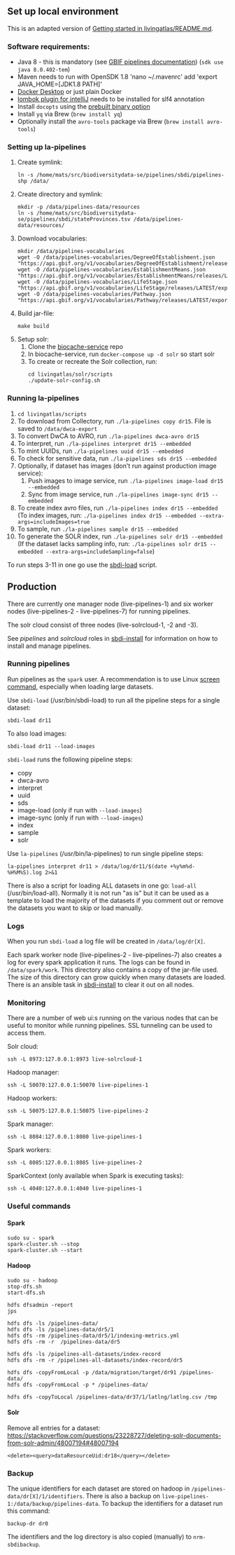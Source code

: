 ## Set up local environment
This is an adapted version of [Getting started in livingatlas/README.md](../livingatlas/README.md#Getting+started). 

### Software requirements:
* Java 8 - this is mandatory (see [GBIF pipelines documentation](https://github.com/gbif/pipelines#about-the-project)) (`sdk use java 8.0.402-tem`)
* Maven needs to run with OpenSDK 1.8
  'nano ~/.mavenrc' add 'export JAVA_HOME=[JDK1.8 PATH]'
* [Docker Desktop](https://www.docker.com/products/docker-desktop) or just plain Docker
* [lombok plugin for intelliJ](https://projectlombok.org/setup/intellij) needs to be installed for slf4 annotation
* Install `docopts` using the [prebuilt binary option](https://github.com/docopt/docopts#pre-built-binaries)
* Install `yq` via Brew (`brew install yq`)
* Optionally install the `avro-tools` package via Brew (`brew install avro-tools`)

### Setting up la-pipelines
1. Create symlink:
    ```
    ln -s /home/mats/src/biodiversitydata-se/pipelines/sbdi/pipelines-shp /data/
    ```
1. Create directory and symlink:
    ```
    mkdir -p /data/pipelines-data/resources
    ln -s /home/mats/src/biodiversitydata-se/pipelines/sbdi/stateProvinces.tsv /data/pipelines-data/resources/
    ```
2. Download vocabularies:
    ```
    mkdir /data/pipelines-vocabularies
    wget -O /data/pipelines-vocabularies/DegreeOfEstablishment.json "https://api.gbif.org/v1/vocabularies/DegreeOfEstablishment/releases/LATEST/export"
    wget -O /data/pipelines-vocabularies/EstablishmentMeans.json "https://api.gbif.org/v1/vocabularies/EstablishmentMeans/releases/LATEST/export"
    wget -O /data/pipelines-vocabularies/LifeStage.json "https://api.gbif.org/v1/vocabularies/LifeStage/releases/LATEST/export"
    wget -O /data/pipelines-vocabularies/Pathway.json "https://api.gbif.org/v1/vocabularies/Pathway/releases/LATEST/export"
    ```
1. Build jar-file:
   ```
   make build
   ```
1. Setup solr:
   1. Clone the [biocache-service](https://github.com/biodiversitydata-se/biocache-service) repo
   2. In biocache-service, run `docker-compose up -d solr` so start solr
   3. To create or recreate the Solr collection, run:
       ```
       cd livingatlas/solr/scripts
       ./update-solr-config.sh
       ```

### Running la-pipelines
1. `cd livingatlas/scripts`
1. To download from Collectory, run `./la-pipelines copy dr15`. File is saved to `/data/dwca-export`
1. To convert DwCA to AVRO, run `./la-pipelines dwca-avro dr15`
1. To interpret, run `./la-pipelines interpret dr15 --embedded`
1. To mint UUIDs, run `./la-pipelines uuid dr15 --embedded`
1. To check for sensitive data, run `./la-pipelines sds dr15 --embedded`
1. Optionally, if dataset has images  (don't run against production image service):
   1. Push images to image service, run `./la-pipelines image-load dr15 --embedded`
   1. Sync from image service, run `./la-pipelines image-sync dr15 --embedded`
1. To create index avro files, run `./la-pipelines index dr15 --embedded` (To index images, run: `./la-pipelines index dr15 --embedded --extra-args=includeImages=true` 
1. To sample, run `./la-pipelines sample dr15 --embedded`
1. To generate the SOLR index, run `./la-pipelines solr dr15 --embedded` (If the dataset lacks sampling info, run: `./la-pipelines solr dr15 --embedded --extra-args=includeSampling=false`)

To run steps 3-11 in one go use the [sbdi-load](../livingatlas/scripts/sbdi-load) script.

## Production
There are currently one manager node (live-pipelines-1) and six worker nodes (live-pipelines-2 - live-pipelines-7) for running pipelines. 

The solr cloud consist of three nodes (live-solrcloud-1, -2 and -3).

See *pipelines* and *solrcloud* roles in [sbdi-install](https://github.com/biodiversitydata-se/sbdi-install) for information on how to install and manage pipelines.

### Running pipelines
Run pipelines as the `spark` user. A recommendation is to use Linux [screen command](https://www.gnu.org/software/screen/manual/screen.html), especially when loading large datasets.  

Use `sbdi-load` (/usr/bin/sbdi-load) to run all the pipeline steps for a single dataset:
```
sbdi-load dr11
```

To also load images:
```
sbdi-load dr11 --load-images
```

`sbdi-load` runs the following pipeline steps:
- copy
- dwca-avro
- interpret
- uuid
- sds
- image-load (only if run with `--load-images`)
- image-sync (only if run with `--load-images`)
- index
- sample
- solr

Use `la-pipelines` (/usr/bin/la-pipelines) to run single pipeline steps:
```
la-pipelines interpret dr11 > /data/log/dr11/$(date +%y%m%d-%H%M%S).log 2>&1
```

There is also a script for loading ALL datasets in one go: `load-all` (/usr/bin/load-all). Normally it is not run "as is" but it can be used as a template to load the majority of the datasets if you comment out or remove the datasets you want to skip or load manually.  

### Logs
When you run `sbdi-load` a log file will be created in `/data/log/dr[X]`.

Each spark worker node (live-pipelines-2 - live-pipelines-7) also creates a log for every spark application it runs. The logs can be found in `/data/spark/work`. This directory also contains a copy of the jar-file used. The size of this directory can grow quickly when many datasets are loaded. There is an ansible task in [sbdi-install](https://github.com/biodiversitydata-se/sbdi-install) to clear it out on all nodes.  

### Monitoring

There are a number of web ui:s running on the various nodes that can be useful to monitor while running pipelines. SSL tunneling can be used to access them.

Solr cloud:
```
ssh -L 8973:127.0.0.1:8973 live-solrcloud-1
```

Hadoop manager:
```
ssh -L 50070:127.0.0.1:50070 live-pipelines-1
```

Hadoop workers:
```
ssh -L 50075:127.0.0.1:50075 live-pipelines-2
```

Spark manager:
```
ssh -L 8084:127.0.0.1:8080 live-pipelines-1
```

Spark workers:
```
ssh -L 8085:127.0.0.1:8085 live-pipelines-2
```

SparkContext (only available when Spark is executing tasks): 
```
ssh -L 4040:127.0.0.1:4040 live-pipelines-1
```

### Useful commands

#### Spark
```
sudo su - spark
spark-cluster.sh --stop
spark-cluster.sh --start
```

#### Hadoop
```
sudo su - hadoop
stop-dfs.sh
start-dfs.sh
```
```
hdfs dfsadmin -report
jps
```
```
hdfs dfs -ls /pipelines-data/
hdfs dfs -ls /pipelines-data/dr5/1
hdfs dfs -rm /pipelines-data/dr5/1/indexing-metrics.yml
hdfs dfs -rm -r  /pipelines-data/dr5

hdfs dfs -ls /pipelines-all-datasets/index-record
hdfs dfs -rm -r /pipelines-all-datasets/index-record/dr5

hdfs dfs -copyFromLocal -p /data/migration/target/dr91 /pipelines-data/
hdfs dfs -copyFromLocal -p * /pipelines-data/

hdfs dfs -copyToLocal /pipelines-data/dr37/1/latlng/latlng.csv /tmp
```

#### Solr

Remove all entries for a dataset:  
https://stackoverflow.com/questions/23228727/deleting-solr-documents-from-solr-admin/48007194#48007194

```
<delete><query>dataResourceUid:dr18</query></delete>
```

### Backup
The unique identifiers for each dataset are stored on hadoop in `/pipelines-data/dr[X]/1/identifiers`. There is also a backup on `live-pipelines-1:/data/backup/pipelines-data`. To backup the identifiers for a dataset run this command:
```
backup-dr dr0
```

The identifiers and the log directory is also copied (manually) to `nrm-sbdibackup`.
